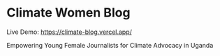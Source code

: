 # Climate Women Blog

Live Demo: https://climate-blog.vercel.app/

Empowering Young Female Journalists for Climate Advocacy in Uganda
